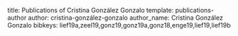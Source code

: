 title: Publications of Cristina González Gonzalo
template: publications-author
author: cristina-gonzález-gonzalo
author_name: Cristina González Gonzalo
bibkeys: lief19a,zeel19,gonz19,gonz19a,gonz18,enge19,lief19,lief19b